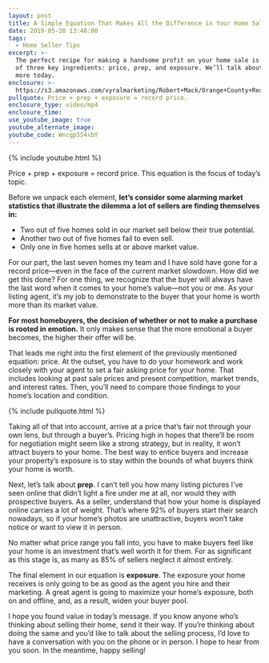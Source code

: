 ```yaml
---
layout: post
title: A Simple Equation That Makes All the Difference in Your Home Sale
date: 2019-05-28 13:48:00
tags:
  - Home Seller Tips
excerpt: >-
  The perfect recipe for making a handsome profit on your home sale is made up
  of three key ingredients: price, prep, and exposure. We’ll talk about that
  more today.
enclosure: >-
  https://s3.amazonaws.com/vyralmarketing/Robert+Mack/Orange+County+Real+Estate+Agent-+A+Simple+Equation+That+Makes+All+the+Difference+in+Your+Home+Sale.mp4
pullquote: Price + prep + exposure = record price.
enclosure_type: video/mp4
enclosure_time:
use_youtube_image: true
youtube_alternate_image:
youtube_code: Wncgp554xbY
---
```


{% include youtube.html %}

Price + prep + exposure = record price. This equation is the focus of today’s topic.

Before we unpack each element, **let’s consider some alarming market statistics that illustrate the dilemma a lot of sellers are finding themselves in:**

* Two out of five homes sold in our market sell below their true potential.&nbsp;
* Another two out of five homes fail to even sell. &nbsp;&nbsp;
* Only one in five homes sells at or above market value. &nbsp;

For our part, the last seven homes my team and I have sold have gone for a record price—even in the face of the current market slowdown. How did we get this done? For one thing, we recognize that the buyer will always have the last word when it comes to your home’s value—not you or me. As your listing agent, it’s my job to demonstrate to the buyer that your home is worth more than its market value.

**For most homebuyers, the decision of whether or not to make a purchase is rooted in emotion.** It only makes sense that the more emotional a buyer becomes, the higher their offer will be.

That leads me right into the first element of the previously mentioned equation: price. At the outset, you have to do your homework and work closely with your agent to set a fair asking price for your home. That includes looking at past sale prices and present competition, market trends, and interest rates. Then, you’ll need to compare those findings to your home’s location and condition.&nbsp;

{% include pullquote.html %}

Taking all of that into account, arrive at a price that’s fair not through your own lens, but through a buyer’s. Pricing high in hopes that there’ll be room for negotiation might seem like a strong strategy, but in reality, it won’t attract buyers to your home. The best way to entice buyers and increase your property’s exposure is to stay within the bounds of what buyers think your home is worth. &nbsp;

Next, let’s talk about **prep**. I can’t tell you how many listing pictures I’ve seen online that didn’t light a fire under me at all, nor would they with prospective buyers. As a seller, understand that how your home is displayed online carries a lot of weight. That’s where 92% of buyers start their search nowadays, so if your home’s photos are unattractive, buyers won’t take notice or want to view it in person.

No matter what price range you fall into, you have to make buyers feel like your home is an investment that’s well worth it for them. For as significant as this stage is, as many as 85% of sellers neglect it almost entirely.

The final element in our equation is **exposure**. The exposure your home receives is only going to be as good as the agent you hire and their marketing. A great agent is going to maximize your home’s exposure, both on and offline, and, as a result, widen your buyer pool.

I hope you found value in today’s message. If you know anyone who’s thinking about selling their home, send it their way. If you’re thinking about doing the same and you’d like to talk about the selling process, I’d love to have a conversation with you on the phone or in person. I hope to hear from you soon. In the meantime, happy selling\!
